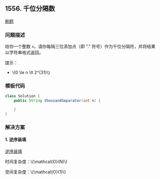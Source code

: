 <script src="https://cdn.bootcss.com/mathjax/2.7.7/MathJax.js?config=TeX-AMS-MML_HTMLorMML"></script>

## 1556. 千位分隔数

[刷题](qu1556/solu/Solution.java)

### 问题描述

给你一个整数 `n`，请你每隔三位添加点（即 "." 符号）作为千位分隔符，并将结果以字符串格式返回。

提示：

* \\(0 \le n \lt 2^{31}\\)


### 模板代码

``` java
class Solution {
    public String thousandSeparator(int n) {

    }
}
```

### 解决方案

#### 1. 逆序装填

[逆序装填](qu1556/solu1/Solution.java)

时间复杂度：\\(\mathcal{O}(N)\\)

空间复杂度：\\(\mathcal{O}(1)\\)
